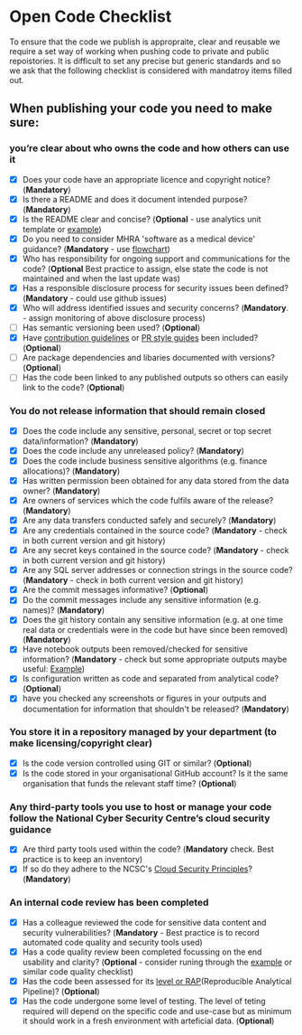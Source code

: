 # Open Code Checklist
To ensure that the code we publish is appropraite, clear and reusable we require a set way of working when pushing code to private and public repoistories.  It is difficult to set any precise but generic standards and so we ask that the following checklist is considered with mandatroy items filled out. 

## When publishing your code you need to make sure:
  
### you’re clear about who owns the code and how others can use it

- [X] Does your code have an appropriate licence and copyright notice?  (**Mandatory**)
- [X] Is there a README and does it document intended purpose? (**Mandatory**)
- [X] Is the README clear and concise? (**Optional** - use analytics unit template or [example](https://github.com/othneildrew/Best-README-Template/blob/master/BLANK_README.md))
- [X] Do you need to consider MHRA 'software as a medical device' guidance? (**Mandatory** - use [flowchart](https://assets.publishing.service.gov.uk/government/uploads/system/uploads/attachment_data/file/999908/Software_flow_chart_Ed_1-08b-IVD.pdf))
- [X] Who has responsibility for ongoing support and communications for the code? (**Optional** Best practice to assign, else state the code is not maintained and when the last update was)
- [X] Has a responsible disclosure process for security issues been defined? (**Mandatory** - could use github issues)
- [X] Who will address identified issues and security concerns? (**Mandatory**. - assign monitoring of above disclosure process)
- [ ] Has semantic versioning been used? (**Optional**) 
- [X] Have [contribution guidelines](https://github.com/alphagov/govuk-frontend/blob/master/CONTRIBUTING.md) or [PR style guides](https://github.com/alphagov/styleguides/blob/master/pull-requests.md) been included? (**Optional**)
- [ ] Are package dependencies and libaries documented with versions? (**Optional**)
- [ ] Has the code been linked to any published outputs so others can easily link to the code? (**Optional**) 

### You do not release information that should remain closed

- [X] Does the code include any sensitive, personal, secret or top secret data/information? (**Mandatory**)
- [X] Does the code include any unreleased policy? (**Mandatory**)
- [X] Does the code include business sensitive algorithms (e.g. finance allocations)? (**Mandatory**)
- [X] Has written permission been obtained for any data stored from the data owner? (**Mandatory**)
- [X] Are owners of services which the code fulfils aware of the release? (**Mandatory**)
- [X] Are any data transfers conducted safely and securely? (**Mandatory**)
- [X] Are any credentials contained in the source code? (**Mandatory** - check in both current version and git history)
- [X] Are any secret keys contained in the source code? (**Mandatory** - check in both current version and git history)
- [X] Are any SQL server addresses or connection strings in the source code? (**Mandatory** - check in both current version and git history)
- [X] Are the commit messages informative? (**Optional**) 
- [X] Do the commit messages include any sensitive information (e.g. names)? (**Mandatory**)
- [X] Does the git history contain any sensitive information (e.g. at one time real data or credentials were in the code but have since been removed) (**Mandatory**)
- [X] Have notebook outputs been removed/checked for sensitive information? (**Mandatory** - check but some appropriate outputs maybe useful: [Example]( https://github.com/best-practice-and-impact/govcookiecutter/blob/main/%7B%7B%20cookiecutter.repo_name%20%7D%7D/.pre-commit-config.yaml))
- [X] Is configuration written as code and separated from analytical code? (**Optional**) 
- [X] have you checked any screenshots or figures in your outputs and documentation for information that shouldn't be released? (**Mandatory**)

### You store it in a repository managed by your department (to make licensing/copyright clear)

- [X] Is the code version controlled using GIT or similar? (**Optional**)
- [X] Is the code stored in your organisational GitHub account? Is it the same organisation that funds the relevant staff time? (**Optional**)

### Any third-party tools you use to host or manage your code follow the National Cyber Security Centre’s cloud security guidance

- [X] Are third party tools used within the code? (**Mandatory** check. Best practice is to keep an inventory)
- [X] If so do they adhere to the NCSC's [Cloud Security Principles](https://www.ncsc.gov.uk/collection/cloud-security/implementing-the-cloud-security-principles)? (**Mandatory**)

### An internal code review has been completed

- [X] Has a colleague reviewed the code for sensitive data content and security vulnerabilities? (**Mandatory** - Best practice is to record automated code quality and security tools used)
- [X] Has a code quality review been completed focussing on the end usability and clarity? (**Optional** - consider runing through the [example](https://best-practice-and-impact.github.io/qa-of-code-guidance/checklist_higher.html) or similar code quality checklist)
- [X] Has the code been assessed for its [level or RAP](https://github.com/NHSDigital/rap-community-of-practice/blob/main/what_is_RAP/levels_of_RAP.md)(Reproducible Analytical Pipeline)? (**Optional**)
- [X] Has the code undergone some level of testing.  The level of teting required will depend on the specific code and use-case but as minimum it should work in a fresh environment with arteficial data. (**Optional**)
